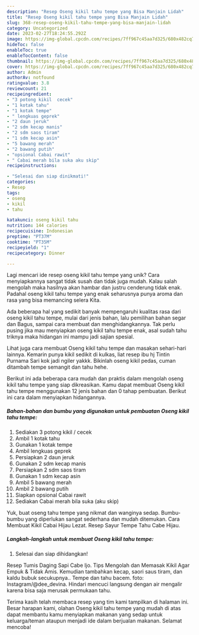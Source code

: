 ```yaml
---
description: "Resep Oseng kikil tahu tempe yang Bisa Manjain Lidah"
title: "Resep Oseng kikil tahu tempe yang Bisa Manjain Lidah"
slug: 368-resep-oseng-kikil-tahu-tempe-yang-bisa-manjain-lidah
category: Uncategorized
date: 2023-02-27T18:24:55.292Z
image: https://img-global.cpcdn.com/recipes/7ff967c45aa7d325/680x482cq70/oseng-kikil-tahu-tempe-foto-resep-utama.jpg
hideToc: false
enableToc: true
enableTocContent: false
thumbnail: https://img-global.cpcdn.com/recipes/7ff967c45aa7d325/680x482cq70/oseng-kikil-tahu-tempe-foto-resep-utama.jpg
cover: https://img-global.cpcdn.com/recipes/7ff967c45aa7d325/680x482cq70/oseng-kikil-tahu-tempe-foto-resep-utama.jpg
author: Admin
authorAv: notfound
ratingvalue: 3.8
reviewcount: 21
recipeingredient:
- "3 potong kikil  cecek"
- "1 kotak tahu"
- "1 kotak tempe"
- " lengkuas geprek"
- "2 daun jeruk"
- "2 sdm kecap manis"
- "2 sdm saos tiram"
- "1 sdm kecap asin"
- "5 bawang merah"
- "2 bawang putih"
- "opsional Cabai rawit"
- " Cabai merah bila suka aku skip"
recipeinstructions:

- "Selesai dan siap dinikmati!"
categories:
- Resep
tags:
- oseng
- kikil
- tahu

katakunci: oseng kikil tahu 
nutrition: 144 calories
recipecuisine: Indonesian
preptime: "PT37M"
cooktime: "PT35M"
recipeyield: "1"
recipecategory: Dinner

---
```





Lagi mencari ide resep oseng kikil tahu tempe yang unik? Cara menyiapkannya sangat tidak susah dan tidak juga mudah. Kalau salah mengolah maka hasilnya akan hambar dan justru cenderung tidak enak. Padahal oseng kikil tahu tempe yang enak seharusnya punya aroma dan rasa yang bisa memancing selera Kita.





Ada beberapa hal yang sedikit banyak mempengaruhi kualitas rasa dari oseng kikil tahu tempe, mulai dari jenis bahan, lalu pemilihan bahan segar dan Bagus, sampai cara membuat dan menghidangkannya. Tak perlu pusing jika mau menyiapkan oseng kikil tahu tempe enak,      asal sudah tahu triknya maka hidangan ini mampu jadi sajian spesial.














Lihat juga cara membuat Oseng kikil tahu tempe dan masakan sehari-hari lainnya. Kemarin punya kikil sedikit di kulkas, liat resep ibu hj Tintin Purnama Sari kok jadi ngiler yakkk. Bikinlah oseng kikil pedas, cuman ditambah tempe semangit dan tahu hehe.






Berikut ini ada beberapa cara mudah dan praktis dalam mengolah oseng kikil tahu tempe yang siap dikreasikan. Kamu dapat membuat Oseng kikil tahu tempe menggunakan 12 jenis bahan dan 0 tahap pembuatan. Berikut ini cara dalam menyiapkan hidangannya.

<!--inarticleads1-->

##### Bahan-bahan dan bumbu yang digunakan untuk pembuatan Oseng kikil tahu tempe:

1. Sediakan 3 potong kikil / cecek
1. Ambil 1 kotak tahu
1. Gunakan 1 kotak tempe
1. Ambil  lengkuas geprek
1. Persiapkan 2 daun jeruk
1. Gunakan 2 sdm kecap manis
1. Persiapkan 2 sdm saos tiram
1. Gunakan 1 sdm kecap asin
1. Ambil 5 bawang merah
1. Ambil 2 bawang putih
1. Siapkan opsional Cabai rawit
1. Sediakan  Cabai merah bila suka (aku skip)


Yuk, buat oseng tahu tempe yang nikmat dan wanginya sedap. Bumbu-bumbu yang diperlukan sangat sederhana dan mudah ditemukan. Cara Membuat Kikil Cabai Hijau Lezat. Resep Sayur Tempe Tahu Cabe Hijau. 

<!--inarticleads2-->

##### Langkah-langkah untuk membuat Oseng kikil tahu tempe:


1. Selesai dan siap dihidangkan!

Resep Tumis Daging Sapi Cabe Ijo. Tips Mengolah dan Memasak Kikil Agar Empuk &amp; Tidak Amis. Kemudian tambahkan kecap, saori saus tiram, dan kaldu bubuk secukupnya.. Tempe dan tahu bacem. foto: Instagram/@dee_devina. Hindari mencuci langsung dengan air mengalir karena bisa saja merusak permukaan tahu. 

Terima kasih telah membaca resep yang tim kami tampilkan di halaman ini. Besar harapan kami, olahan Oseng kikil tahu tempe yang mudah di atas dapat membantu kamu menyiapkan makanan yang sedap untuk keluarga/teman ataupun menjadi ide dalam berjualan makanan. Selamat mencoba!
